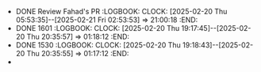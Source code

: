 - DONE Review Fahad's PR
  :LOGBOOK:
  CLOCK: [2025-02-20 Thu 05:53:35]--[2025-02-21 Fri 02:53:53] =>  21:00:18
  :END:
- DONE 1601
  :LOGBOOK:
  CLOCK: [2025-02-20 Thu 19:17:45]--[2025-02-20 Thu 20:35:57] =>  01:18:12
  :END:
- DONE 1530
  :LOGBOOK:
  CLOCK: [2025-02-20 Thu 19:18:43]--[2025-02-20 Thu 20:35:55] =>  01:17:12
  :END:
-